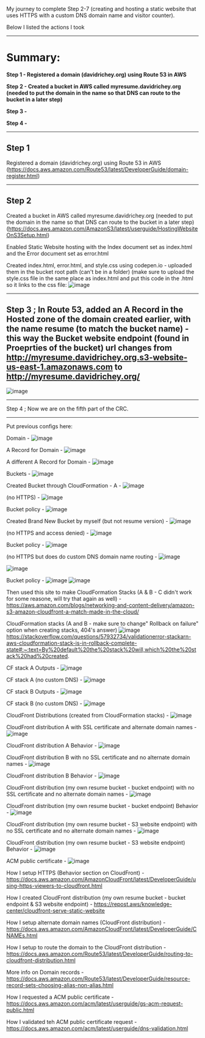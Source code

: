 My journey to complete Step 2-7 (creating and hosting a static website that uses HTTPS with a custom DNS domain name and visitor counter).

Below I listed the actions I took

***
# Summary: #
**Step 1 - Registered a domain (davidrichey.org) using Route 53 in AWS**

**Step 2 - Created a bucket in AWS called myresume.davidrichey.org (needed to put the domain in the name so that DNS can route to the bucket in a later step)**

**Step 3 -**

**Step 4 -**

***

## Step 1 
Registered a domain (davidrichey.org) using Route 53 in AWS (https://docs.aws.amazon.com/Route53/latest/DeveloperGuide/domain-register.html)
***
## Step 2
Created a bucket in AWS called myresume.davidrichey.org (needed to put the domain in the name so that DNS can route to the bucket in a later step) (https://docs.aws.amazon.com/AmazonS3/latest/userguide/HostingWebsiteOnS3Setup.html)

  
  Enabled Static Website hosting with the Index document set as index.html and the Error document set as error.html
  
  Created index.html, error.html, and style.css using codepen.io - uploaded them in the bucket root path (can't be in a folder) (make sure to upload the style.css file in the same place as index.html and put this code in the .html so it links to the css file:
  ![image](https://github.com/StudentLoans999/AWS/assets/77641113/342d1c61-d7bb-4448-817b-340d4800093a)
***
## Step 3 ; In Route 53, added an A Record in the Hosted zone of the domain created earlier, with the name resume (to match the bucket name) - this way the Bucket website endpoint (found in Proeprties of the bucket) url changes from http://myresume.davidrichey.org.s3-website-us-east-1.amazonaws.com to http://myresume.davidrichey.org/

![image](https://github.com/StudentLoans999/AWS/assets/77641113/02310990-be91-4179-88db-0fc15b0bd27f)

***
Step 4 ; Now we are on the fifth part of the CRC. 


**********************
Put previous configs here:

Domain -
![image](https://github.com/StudentLoans999/AWS/assets/77641113/95353be2-8dc1-441a-b1f4-fcd7f2560709)

A Record for Domain -
![image](https://github.com/StudentLoans999/AWS/assets/77641113/7bd649b2-2530-4558-bec1-dac33faeed60)

A different A Record for Domain -
![image](https://github.com/StudentLoans999/AWS/assets/77641113/34776836-dd8b-40ef-a035-24a5ff1405d6)

Buckets -
![image](https://github.com/StudentLoans999/AWS/assets/77641113/aa364254-32ef-42d4-8557-7f5767d4ec17)

Created Bucket through CloudFormation - A -
![image](https://github.com/StudentLoans999/AWS/assets/77641113/64cb8691-4b34-41d3-b5d6-9acceeebf131)

(no HTTPS) -
![image](https://github.com/StudentLoans999/AWS/assets/77641113/afbdcd64-1cd8-4eb3-80aa-6618f9422649)

Bucket policy -
![image](https://github.com/StudentLoans999/AWS/assets/77641113/b85203c9-3fce-4a31-a7b0-001ad23ef7ef)

Created Brand New Bucket by myself (but not resume version) -
![image](https://github.com/StudentLoans999/AWS/assets/77641113/1ca14386-7588-4f36-be28-ed26dc9c7623)

(no HTTPS and access denied) -
![image](https://github.com/StudentLoans999/AWS/assets/77641113/fb81c6b0-0f18-4069-8bd7-e968b86213c1)

Bucket policy -
![image](https://github.com/StudentLoans999/AWS/assets/77641113/f4450693-f718-4b98-a7e2-591c423c5aef)

(no HTTPS but does do custom DNS domain name routing -
![image](https://github.com/StudentLoans999/AWS/assets/77641113/48f63b4f-65e9-4004-975e-eb5a84acc30b)

![image](https://github.com/StudentLoans999/AWS/assets/77641113/a8d55f77-ba93-471a-a74e-7b734ca88250)

Bucket policy -
![image](https://github.com/StudentLoans999/AWS/assets/77641113/7c58c7b9-51f1-4422-983e-f571b1059964)
![image](https://github.com/StudentLoans999/AWS/assets/77641113/dd1c8127-ae50-4ba1-9984-fca5ccaf9af7)

Then used this site to make CloudFormation Stacks (A & B - C didn't work for some reasone, will try that again as well) -
https://aws.amazon.com/blogs/networking-and-content-delivery/amazon-s3-amazon-cloudfront-a-match-made-in-the-cloud/

CloudFormation stacks (A and B - make sure to change" Rollback on failure" option when creating stacks, 404's answer)
![image](https://github.com/StudentLoans999/AWS/assets/77641113/8cbd2c3a-e2fc-448b-a084-925370126302)
https://stackoverflow.com/questions/57932734/validationerror-stackarn-aws-cloudformation-stack-is-in-rollback-complete-state#:~:text=By%20default%20the%20stack%20will,which%20the%20stack%20had%20created.

CF stack A Outputs - 
![image](https://github.com/StudentLoans999/AWS/assets/77641113/5999f552-0a59-4000-8cad-85191737ea63)

CF stack A (no custom DNS) -
![image](https://github.com/StudentLoans999/AWS/assets/77641113/56d061a1-70c1-4b0a-abaa-7db846c2a906)

CF stack B Outputs -
![image](https://github.com/StudentLoans999/AWS/assets/77641113/4658ac7e-0b29-4b52-b87c-fed00dc1dbb4)

CF stack B (no custom DNS) -
![image](https://github.com/StudentLoans999/AWS/assets/77641113/c123b0ab-bdfd-47b1-9725-b3927666dfaa)

CloudFront Distributions (created from CloudFormation stacks) -
![image](https://github.com/StudentLoans999/AWS/assets/77641113/41299aa9-8b4d-4450-aa2c-cd2a0158a342)

CloudFront distribution A with SSL certificate and alternate domain names -
![image](https://github.com/StudentLoans999/AWS/assets/77641113/2efaf368-90ce-410b-8533-0a572e582e89)

CloudFront distribution A Behavior -
![image](https://github.com/StudentLoans999/AWS/assets/77641113/a19bdc81-7ce7-4837-8be2-edd97d7cb051)

CloudFront distribution B with no SSL certificate and no alternate domain names -
![image](https://github.com/StudentLoans999/AWS/assets/77641113/e406fecc-448b-4b70-ad1f-e20f8b913467)

CloudFront distribution B Behavior -
![image](https://github.com/StudentLoans999/AWS/assets/77641113/0e0d41ef-e7ea-4cba-b527-90e31224f57c)

CloudFront distribution (my own resume bucket - bucket endpoint) with no SSL certificate and no alternate domain names -
![image](https://github.com/StudentLoans999/AWS/assets/77641113/31e192a0-e879-439d-941c-e29f42c9ef0c)

CloudFront distribution (my own resume bucket - bucket endpoint) Behavior -
![image](https://github.com/StudentLoans999/AWS/assets/77641113/0fa6da47-0225-4a80-9273-891368dc755f)

CloudFront distribution (my own resume bucket - S3 website endpoint) with no SSL certificate and no alternate domain names -
![image](https://github.com/StudentLoans999/AWS/assets/77641113/22158507-5f9e-4bae-922c-10a58c75c735)

CloudFront distribution (my own resume bucket - S3 website endpoint) Behavior -
![image](https://github.com/StudentLoans999/AWS/assets/77641113/faa38a91-6ecd-4be5-b589-988213b3bf1a)

ACM public certificate -
![image](https://github.com/StudentLoans999/AWS/assets/77641113/fe9276f2-0d9a-488a-8796-eeca23b4953c)

How I setup HTTPS (Behavior section on CloudFront) -
https://docs.aws.amazon.com/AmazonCloudFront/latest/DeveloperGuide/using-https-viewers-to-cloudfront.html

How I created CloudFront distribution (my own resume bucket - bucket endpoint & S3 website endpoint) -
https://repost.aws/knowledge-center/cloudfront-serve-static-website

How I setup alternate domain names (CloudFront distribution) -
https://docs.aws.amazon.com/AmazonCloudFront/latest/DeveloperGuide/CNAMEs.html

How I setup to route the domain to the CloudFront distribution -
https://docs.aws.amazon.com/Route53/latest/DeveloperGuide/routing-to-cloudfront-distribution.html

More info on Domain records -
https://docs.aws.amazon.com/Route53/latest/DeveloperGuide/resource-record-sets-choosing-alias-non-alias.html

How I requested a ACM public certificate -
https://docs.aws.amazon.com/acm/latest/userguide/gs-acm-request-public.html

How I validated teh ACM public certificate request -
https://docs.aws.amazon.com/acm/latest/userguide/dns-validation.html
